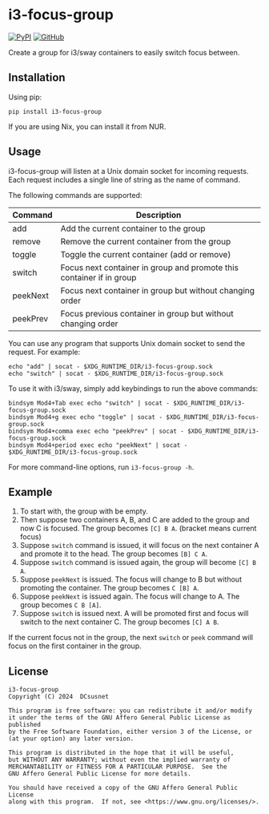 # i3-focus-group

[![PyPI](https://img.shields.io/pypi/v/i3-focus-group)](https://pypi.org/project/i3-focus-group/)
[![GitHub](https://img.shields.io/github/license/DCsunset/i3-focus-group?color=blue)](https://github.com/DCsunset/i3-focus-group)

Create a group for i3/sway containers to easily switch focus between.

## Installation

Using pip:

```
pip install i3-focus-group
```

If you are using Nix, you can install it from NUR.

## Usage

i3-focus-group will listen at a Unix domain socket for incoming requests.
Each request includes a single line of string as the name of command.

The following commands are supported:

| Command  | Description                                                          |
|----------|----------------------------------------------------------------------|
| add      | Add the current container to the group                               |
| remove   | Remove the current container from the group                          |
| toggle   | Toggle the current container (add or remove)                         |
| switch   | Focus next container in group and promote this container if in group |
| peekNext | Focus next container in group but without changing order             |
| peekPrev | Focus previous container in group but without changing order         |

You can use any program that supports Unix domain socket to send the request.
For example:
```
echo "add" | socat - $XDG_RUNTIME_DIR/i3-focus-group.sock
echo "switch" | socat - $XDG_RUNTIME_DIR/i3-focus-group.sock
```

To use it with i3/sway, simply add keybindings to run the above commands:
```
bindsym Mod4+Tab exec echo "switch" | socat - $XDG_RUNTIME_DIR/i3-focus-group.sock
bindsym Mod4+g exec echo "toggle" | socat - $XDG_RUNTIME_DIR/i3-focus-group.sock
bindsym Mod4+comma exec echo "peekPrev" | socat - $XDG_RUNTIME_DIR/i3-focus-group.sock
bindsym Mod4+period exec echo "peekNext" | socat - $XDG_RUNTIME_DIR/i3-focus-group.sock
```

For more command-line options, run `i3-focus-group -h`.


## Example

1. To start with, the group with be empty.
2. Then suppose two containers A, B, and C are added to the group and now C is focused.
   The group becomes `[C] B A`. (bracket means current focus)
3. Suppose `switch` command is issued, it will focus on the next container A and promote it to the head.
   The group becomes `[B] C A`.
4. Suppose `switch` command is issued again, the group will become `[C] B A`.
5. Suppose `peekNext` is issued. The focus will change to B but without promoting the container.
   The group becomes `C [B] A`.
6. Suppose `peekNext` is issued again. The focus will change to A.
   The group becomes `C B [A]`.
7. Suppose `switch` is issued next. A will be promoted first and focus will switch to the next container C.
   The group becomes `[C] A B`.

If the current focus not in the group, the next `switch` or `peek` command will focus on the first container in the group.


## License

```
i3-focus-group
Copyright (C) 2024  DCsusnet

This program is free software: you can redistribute it and/or modify
it under the terms of the GNU Affero General Public License as published
by the Free Software Foundation, either version 3 of the License, or
(at your option) any later version.

This program is distributed in the hope that it will be useful,
but WITHOUT ANY WARRANTY; without even the implied warranty of
MERCHANTABILITY or FITNESS FOR A PARTICULAR PURPOSE.  See the
GNU Affero General Public License for more details.

You should have received a copy of the GNU Affero General Public License
along with this program.  If not, see <https://www.gnu.org/licenses/>.
```

